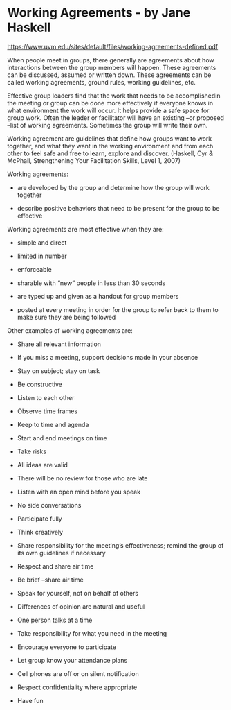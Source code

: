 # Working Agreements - by Jane Haskell

https://www.uvm.edu/sites/default/files/working-agreements-defined.pdf

When people meet in groups, there generally are agreements about how
interactions between the group members will happen.  These agreements can be
discussed, assumed or written down.  These agreements can be called working
agreements, ground rules, working guidelines, etc.

Effective group leaders find that the work that needs to be accomplishedin the
meeting or group can be done more effectively if everyone knows in what
environment the work will occur.  It helps provide a safe space for group work.
Often the leader or facilitator will have an existing –or proposed –list of
working agreements.  Sometimes the group will write their own.

Working agreement are guidelines that define how groups want to work together,
and what they want in the working environment and from each other to feel safe
and free to learn, explore and discover. (Haskell, Cyr & McPhail, Strengthening
Your Facilitation Skills, Level 1, 2007)

Working agreements:

* are developed by the group and determine how the group will work together

* describe positive behaviors that need to be present for the group to be effective

Working agreements are most effective when they are:

* simple and direct

* limited in number

* enforceable

* sharable with “new” people in less than 30 seconds

* are typed up and given as a handout for group members

* posted at every meeting in order for the group to refer back to them to make sure they are being followed

Other examples of working agreements are:

* Share all relevant information

* If you miss a meeting, support decisions made in your absence

* Stay on subject; stay on task

* Be constructive

* Listen to each other

* Observe time frames

* Keep to time and agenda

* Start and end meetings on time

* Take risks

* All ideas are valid

* There will be no review for those who are late

* Listen with an open mind before you speak

* No side conversations

* Participate fully

* Think creatively

* Share responsibility for the meeting’s effectiveness; remind the group of its own guidelines if necessary

* Respect and share air time

* Be brief –share air time

* Speak for yourself, not on behalf of others

* Differences of opinion are natural and useful

* One person talks at a time

* Take responsibility for what you need in the meeting

* Encourage everyone to participate

* Let group know your attendance plans

* Cell phones are off or on silent notification

* Respect confidentiality where appropriate

* Have fun
